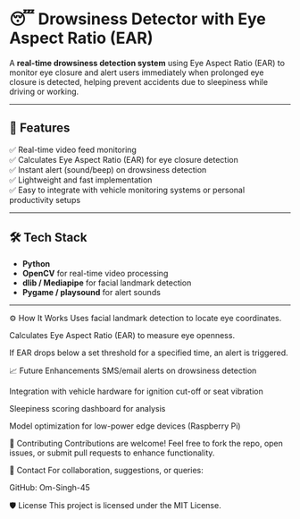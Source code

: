 # 😴 Drowsiness Detector with Eye Aspect Ratio (EAR)

A **real-time drowsiness detection system** using Eye Aspect Ratio (EAR) to monitor eye closure and alert users immediately when prolonged eye closure is detected, helping prevent accidents due to sleepiness while driving or working.

---

## 🎯 Features

✅ Real-time video feed monitoring  
✅ Calculates Eye Aspect Ratio (EAR) for eye closure detection  
✅ Instant alert (sound/beep) on drowsiness detection  
✅ Lightweight and fast implementation  
✅ Easy to integrate with vehicle monitoring systems or personal productivity setups

---

## 🛠 Tech Stack

- **Python**
- **OpenCV** for real-time video processing
- **dlib / Mediapipe** for facial landmark detection
- **Pygame / playsound** for alert sounds

---

⚙️ How It Works
Uses facial landmark detection to locate eye coordinates.

Calculates Eye Aspect Ratio (EAR) to measure eye openness.

If EAR drops below a set threshold for a specified time, an alert is triggered.

📈 Future Enhancements
SMS/email alerts on drowsiness detection

Integration with vehicle hardware for ignition cut-off or seat vibration

Sleepiness scoring dashboard for analysis

Model optimization for low-power edge devices (Raspberry Pi)

🤝 Contributing
Contributions are welcome! Feel free to fork the repo, open issues, or submit pull requests to enhance functionality.

📧 Contact
For collaboration, suggestions, or queries:

GitHub: Om-Singh-45



🛡 License
This project is licensed under the MIT License.
